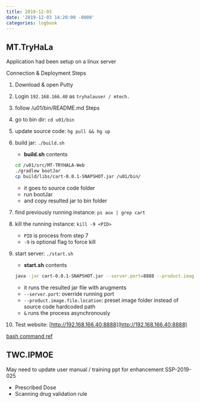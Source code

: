 ```yaml
---
title: 2019-12-03
date: '2019-12-03 14:20:00 -0000'
categories: logbook
---
```


## MT.TryHaLa

Application had been setup on a linux server

Connection & Deployment Steps
1. Download & open Putty
2. Login `192.168.166.40` as `tryhalauser / mtech.`
3. follow /u01/bin/README.md Steps
4. go to bin dir: `cd u01/bin`
5. update source code: `hg pull && hg up`
6. build jar: `./build.sh`

    * **build.sh** contents
    ```bash
    cd /u01/src/MT-TRYHALA-Web
    ./gradlew bootJar
    cp build/libs/cart-0.0.1-SNAPSHOT.jar /u01/bin/
    ```
    * it goes to source code folder
    * run bootJar
    * and copy resulted jar to bin folder

7. find previously running instance: `ps aux | grep cart`
8. kill the running instance: `kill -9 <PID>`
    * `PID` is process from step 7
    * `-9` is optional flag to force kill
9. start server: `./start.sh`

    * **start.sh** contents
    ```bash
    java -jar cart-0.0.1-SNAPSHOT.jar --server.port=8888 --product.image.file.location=file:/u01/bin/TryHaLa_Images/ &
    ```
    * it runs the resulted jar file with arugments
    * `--server.port`: override running port
    * `--product.image.file.location`: preset image folder instead of source code hardcoded path
    * `&` runs the process asynchronously

10. Test website: [http://192.168.166.40:8888](http://192.168.166.40:8888)

[bash command ref](https://ss64.com/bash/)

## TWC.IPMOE

May need to update user manual / training ppt for enhancement SSP-2019-025

* Prescribed Dose
* Scanning drug validation rule